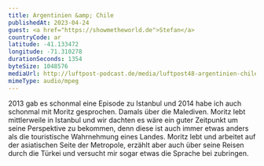 ```yaml
---
title: Argentinien &amp; Chile
publishedAt: 2023-04-24
guest: <a href="https://showmetheworld.de">Stefan</a>
countryCode: ar
latitude: -41.133472
longitude: -71.310278
durationSeconds: 1354
byteSize: 1048576 
mediaUrl: http://luftpost-podcast.de/media/luftpost48-argentinien-chile.mp3
mimeType: audio/mpeg
---
```


2013 gab es schonmal eine Episode zu Istanbul und 2014 habe ich auch schonmal mit Moritz gesprochen. Damals über die Malediven. Moritz lebt mittlerweile in Istanbul und wir dachten es wäre ein guter Zeitpunkt um seine Perspektive zu bekommen, denn diese ist auch immer etwas anders als die touristische Wahrnehmung eines Landes. Moritz lebt und arbeitet auf der asiatischen Seite der Metropole, erzählt aber auch über seine Reisen durch die Türkei und versucht mir sogar etwas die Sprache bei zubringen.
